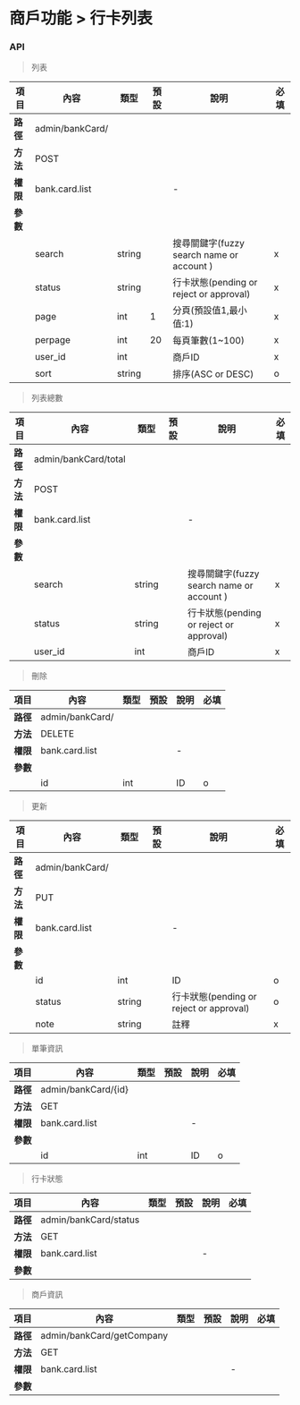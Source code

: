# 商戶功能 > 行卡列表

### API

> 列表

| 項目         | 內容                         | 類型         | 預設         | 說明                  | 必填  |
|-------------|-----------------------------|--------------|--------------|---------------------|-------|
| <b>路徑</b>  |admin/bankCard/       |              |              |                     |      |
| <b>方法</b>  | POST                        |              |              |                     |      |
| <b>權限</b>  | bank.card.list            |              |              |          -          |      |
| <b>參數</b>  |                             |              |              |                     |      |
|             | search                      | string      |              |        搜尋關鍵字(fuzzy search name or account )        |   x  |
|             | status                      | string      |              |        行卡狀態(pending or reject or approval)        |   x  |
|             | page                        | int          |      1       |         分頁(預設值1,最小值:1)         |   x  |
|             | perpage                     | int          |      20      |         每頁筆數(1~100)      |   x  |
|             | user_id                     | int          |            |         商戶ID      |   x  |
|             | sort                        | string       |            |         排序(ASC or DESC)      |   o  |

> 列表總數

| 項目         | 內容                         | 類型         | 預設         | 說明                  | 必填  |
|-------------|-----------------------------|--------------|--------------|---------------------|-------|
| <b>路徑</b>  |admin/bankCard/total       |              |              |                     |      |
| <b>方法</b>  | POST                        |              |              |                     |      |
| <b>權限</b>  | bank.card.list            |              |              |          -          |      |
| <b>參數</b>  |                             |              |              |                     |      |
|             | search                      | string      |              |        搜尋關鍵字(fuzzy search name or account )        |   x  |
|             | status                      | string      |              |        行卡狀態(pending or reject or approval)        |   x  |
|             | user_id                     | int          |            |         商戶ID      |   x  |

> 刪除

| 項目         | 內容                         | 類型         | 預設         | 說明                  | 必填  |
|-------------|-----------------------------|--------------|--------------|---------------------|-------|
| <b>路徑</b>  |admin/bankCard/       |              |              |                     |      |
| <b>方法</b>  | DELETE                        |              |              |                     |      |
| <b>權限</b>  | bank.card.list            |              |              |          -          |      |
| <b>參數</b>  |                             |              |              |                     |      |
|             | id                     | int          |            |         ID      |   o  |

> 更新

| 項目         | 內容                         | 類型         | 預設         | 說明                  | 必填  |
|-------------|-----------------------------|--------------|--------------|---------------------|-------|
| <b>路徑</b>  |admin/bankCard/       |              |              |                     |      |
| <b>方法</b>  | PUT                        |              |              |                     |      |
| <b>權限</b>  | bank.card.list            |              |              |          -          |      |
| <b>參數</b>  |                             |              |              |                     |      |
|             | id                     | int          |            |         ID      |   o  |
|             | status                     | string          |            |         行卡狀態(pending or reject or approval)       |   o  |
|             | note                     | string          |            |         註釋       |   x  |

> 單筆資訊

| 項目         | 內容                         | 類型         | 預設         | 說明                  | 必填  |
|-------------|-----------------------------|--------------|--------------|---------------------|-------|
| <b>路徑</b>  |admin/bankCard/{id}       |              |              |                     |      |
| <b>方法</b>  | GET                        |              |              |                     |      |
| <b>權限</b>  | bank.card.list            |              |              |          -          |      |
| <b>參數</b>  |                             |              |              |                     |      |
|             | id                     | int          |            |         ID      |   o  |

> 行卡狀態

| 項目         | 內容                         | 類型         | 預設         | 說明                  | 必填  |
|-------------|-----------------------------|--------------|--------------|---------------------|-------|
| <b>路徑</b>  |admin/bankCard/status       |              |              |                     |      |
| <b>方法</b>  | GET                        |              |              |                     |      |
| <b>權限</b>  | bank.card.list            |              |              |          -          |      |
| <b>參數</b>  |                             |              |              |                     |      |

> 商戶資訊

| 項目         | 內容                         | 類型         | 預設         | 說明                  | 必填  |
|-------------|-----------------------------|--------------|--------------|---------------------|-------|
| <b>路徑</b>  |admin/bankCard/getCompany       |              |              |                     |      |
| <b>方法</b>  | GET                        |              |              |                     |      |
| <b>權限</b>  | bank.card.list            |              |              |          -          |      |
| <b>參數</b>  |                             |              |              |                     |      |



